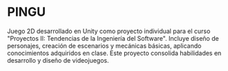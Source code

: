 # PINGU
Juego 2D desarrollado en Unity como proyecto individual para el curso "Proyectos II: Tendencias de la Ingeniería del Software". Incluye diseño de personajes, creación de escenarios y mecánicas básicas, aplicando conocimientos adquiridos en clase. Este proyecto consolida habilidades en desarrollo y diseño de videojuegos.

